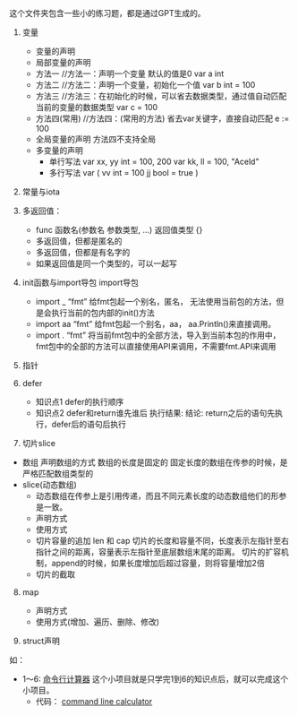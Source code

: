 这个文件夹包含一些小的练习题，都是通过GPT生成的。

1. 变量 
    - 变量的声明
    - 局部变量的声明
    - ⽅法⼀ //⽅法⼀：声明⼀个变量 默认的值是0
        var a int
    - ⽅法⼆ //⽅法⼆：声明⼀个变量，初始化⼀个值
        var b int = 100
    - ⽅法三 //⽅法三：在初始化的时候，可以省去数据类型，通过值⾃动匹配当前的变量的数据类型
        var c = 100
    - ⽅法四(常⽤) //⽅法四：(常⽤的⽅法) 省去var关键字，直接⾃动匹配
        e := 100
    - 全局变量的声明 ⽅法四不⽀持全局
    - 多变量的声明
        - 单⾏写法
            var xx, yy int = 100, 200
            var kk, ll = 100, "Aceld"
        - 多⾏写法
            var (
            vv int = 100
            jj bool = true
            )

2. 常量与iota
3. 多返回值：
    - func 函数名(参数名 参数类型, ...) 返回值类型 {}
    - 多返回值，但都是匿名的
    - 多返回值，但都是有名字的
    - 如果返回值是同一个类型的，可以一起写

4. init函数与import导包
    import导包
    - import _ “fmt” 给fmt包起⼀个别名，匿名， ⽆法使⽤当前包的⽅法，但是会执⾏当前的包内部的init()⽅法
    - import aa “fmt” 给fmt包起⼀个别名，aa， aa.Println()来直接调⽤。
    - import . “fmt” 将当前fmt包中的全部⽅法，导⼊到当前本包的作⽤中，fmt包中的全部的⽅法可以直接使⽤API来调⽤，不需要fmt.API来调⽤

5. 指针
6. defer
    - 知识点1 defer的执⾏顺序
    - 知识点2 defer和return谁先谁后
        执⾏结果:
    结论: return之后的语句先执⾏，defer后的语句后执⾏

7. 切⽚slice
- 数组 
    声明数组的⽅式 数组的⻓度是固定的
    固定⻓度的数组在传参的时候，是严格匹配数组类型的
- slice(动态数组)
    - 动态数组在传参上是引⽤传递，⽽且不同元素⻓度的动态数组他们的形参是⼀致。
    - 声明⽅式
    - 使⽤⽅式
    - 切⽚容量的追加
        len 和 cap
        切⽚的⻓度和容量不同，⻓度表示左指针⾄右指针之间的距离，容量表示左指针⾄底层数组末尾的距离。
        切⽚的扩容机制，append的时候，如果⻓度增加后超过容量，则将容量增加2倍
    - 切⽚的截取

8. map
    - 声明⽅式
    - 使⽤⽅式(增加、遍历、删除、修改)

9. struct声明

如：
- 1～6: <a href = "./1-6/命令行计算器.md">命令行计算器</a>
这个小项目就是只学完1到6的知识点后，就可以完成这个小项目。
    - 代码： <a href = "./1-6">command line calculator</a>

